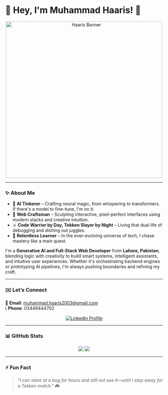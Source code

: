 # 👋 Hey, I'm Muhammad Haaris! 🚀

<p align="center">
  <a href="https://github.com/user-attachments/assets/c0cad1e5-d124-45f0-8a1e-a5c7a95db213">
    <img src="https://github.com/user-attachments/assets/c0cad1e5-d124-45f0-8a1e-a5c7a95db213" alt="Haaris Banner" width="500"/>
  </a>
</p>

---

### ✨ About Me

- 🧬 **AI Tinkerer** – Crafting neural magic, from whispering to transformers. If there's a model to fine-tune, I'm on it.  
- 🧩 **Web Craftsman** – Sculpting interactive, pixel-perfect interfaces using modern stacks and creative intuition.  
- ⚔️ **Code Warrior by Day, Tekken Slayer by Night** – Living that dual life of debugging and dishing out juggles.  
- 🧠 **Relentless Learner** – In the ever-evolving universe of tech, I chase mastery like a main quest.  

I'm a **Generative AI and Full-Stack Web Developer** from **Lahore, Pakistan**, blending logic with creativity to build smart systems, intelligent assistants, and intuitive user experiences. Whether it's orchestrating backend engines or prototyping AI pipelines, I'm always pushing boundaries and refining my craft.

---

### ✉️ Let’s Connect

📧 **Email**: [muhammad.haaris2003@gmail.com](mailto:muhammad.haaris2003@gmail.com)  
📞 **Phone**: 03449444702

<p align="center">
  <a href="https://www.linkedin.com/in/haaris278/" target="_blank">
    <img src="https://img.shields.io/badge/LinkedIn-Connect-blue?style=for-the-badge&logo=linkedin&logoColor=white" alt="LinkedIn Profile" />
  </a>
</p>

---

### 📊 GitHub Stats

<div align="center">
  <img src="https://github-profile-summary-cards.vercel.app/api/cards/most-commit-language?username=MuhammadHaaris278&theme=github_dark" />
  <img src="https://github-readme-streak-stats.herokuapp.com?user=MuhammadHaaris278&theme=github-dark&hide_border=false" />
</div>

---

### ⚡ Fun Fact

> _"I can stare at a bug for hours and still not see it—until I step away for a Tekken match."_ 🎮

<!---
haarismuhammad/haarismuhammad is a ✨ special ✨ repository because its `README.md` (this file) appears on your GitHub profile.
You can click the Preview link to take a look at your changes.
--->
